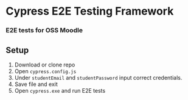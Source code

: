 # Cypress E2E Testing Framework
### E2E tests for OSS Moodle
## Setup
1. Download or clone repo
2. Open `cypress.config.js`
3. Under `studentEmail` and `studentPassword` input correct credentials.
4. Save file and exit
5. Open `cypress.exe` and run E2E tests

